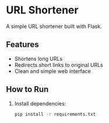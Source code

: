 # URL Shortener

A simple URL shortener built with Flask.

## Features
- Shortens long URLs
- Redirects short links to original URLs
- Clean and simple web interface

## How to Run
1. Install dependencies:
   ```bash
   pip install -r requirements.txt

